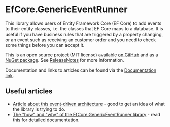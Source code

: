 # EfCore.GenericEventRunner

This library allows users of Entity Framework Core (EF Core) to add events to their entity classes, i.e. the classes that EF Core maps to a database. It is useful if you have business rules that are triggered by a property changing, or an event such as receiving an customer order and you need to check some things before you can accept it. 

This is an open source project (MIT license) available [on GitHub](https://github.com/JonPSmith/EfCore.GenericEventRunner) and as a [NuGet package](https://www.nuget.org/packages/EfCore.GenericEventRunner/). See [ReleaseNotes](https://github.com/JonPSmith/EfCore.GenericEventRunner/blob/master/ReleaseNotes.md) for more information. 

Documentation and links to articles can be found via the [Documentation link](https://github.com/JonPSmith/EfCore.GenericEventRunner/wiki).

## Useful articles

* [Article about this event-driven architecture](https://www.thereformedprogrammer.net/a-robust-event-driven-architecture-for-using-with-entity-framework-core/) - good to get an idea of what the library is trying to do.
* [The "how" and "why" of the EfCore.GenericEventRunner library](https://www.thereformedprogrammer.net/efcore-genericeventrunner-an-event-driven-library-that-works-with-ef-core/) - read this for detailed documentation.





